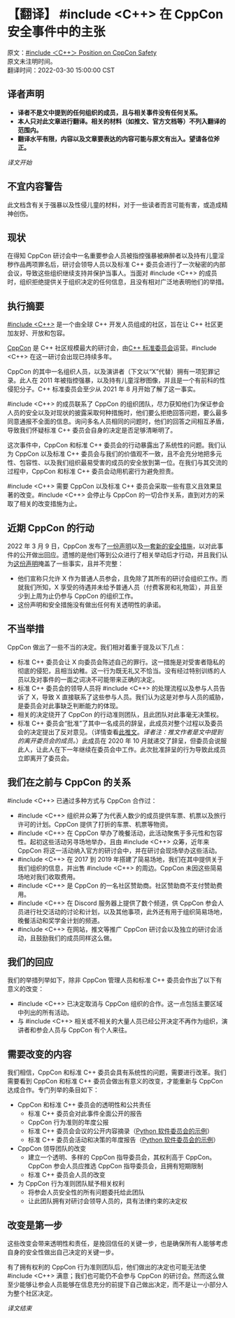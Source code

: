 # 【翻译】 #include <C++> 在 CppCon 安全事件中的主张
原文：[#include ＜C++＞ Position on CppCon Safety ](https://www.includecpp.org/posts/communication-cppcon/)  
原文未注明时间。  
翻译时间：2022-03-30 15:00:00 CST

## 译者声明
- **译者不是文中提到的任何组织的成员，且与相关事件没有任何关系。**
- **本人只对此文章进行翻译。相关的材料（如推文、官方文档等）不列入翻译的范围内。**  
- **翻译水平有限，内容以及文章要表达的内容可能与原文有出入。望请各位斧正。**

*译文开始*
## 不宜内容警告
此文档含有关于强暴以及性侵儿童的材料，对于一些读者而言可能有害，或造成精神创伤。

## 现状
在得知 CppCon 研讨会中一名重要参会人员被指控强暴被麻醉者以及持有儿童淫秽作品两项罪名后，研讨会领导人员以及标准 C++ 委员会进行了一次秘密的内部会议，导致这些组织继续支持并保护当事人。当面对 #include <C++> 的成员时，组织拒绝提供关于组织决定的任何信息，且没有相对广泛地表明他们的举措。

## 执行摘要
[#include <C++>](https://includecpp.org/) 是一个由全球 C++ 开发人员组成的社区，旨在让 C++ 社区更加友好、开放和包容。

[CppCon](https://cppcon.org/) 是 C++ 社区规模最大的研讨会，由[C++ 标准委员会](https://isocpp.org/)运营。#include <C++> 在这一研讨会出现已持续多年。

CppCon 的其中一名组织人员，以及演讲者（下文以“X”代替）拥有一项犯罪记录。此人在 2011 年被指控强暴，以及持有儿童淫秽图像，并且是一个有前科的性侵犯分子。C++ 标准委员会至少从 2021 年 8 月开始了解了这一事实。

#include <C++> 的成员联系了 CppCon 的组织团队，尽力获知他们为保证参会人员的安全以及对现状的披露采取何种措施时，他们要么拒绝回答问题，要么最多同意通报不全面的信息。询问多名人员相同的问题时，他们的回答之间相互矛盾，导致我们怀疑标准 C++ 委员会自身的决定是否足够清晰明了。

这次事件中，CppCon 和标准 C++ 委员会的行动暴露出了系统性的问题。我们认为 CppCon 以及标准 C++ 委员会与我们的价值观不一致，且不会充分地把多元性、包容性、以及我们组织最易受害的成员的安全放到第一位。在我们与其交流的过程中，CppCon 和标准 C++ 委员会动用机密行为避免担责。

#include <C++> 需要 CppCon 以及标准 C++ 委员会采取一些有意义且效果显著的改变。#include <C++> 会停止与 CppCon 的一切合作关系，直到对方的采取了相关的改变措施为止。

## 近期 CppCon 的行动
2022 年 3 月 9 日，CppCon 发布了[一份声明](https://cppcon.org/announcing-cppcon-safety-policy/)以及[一套新的安全措施](https://cppcon.org/safetypolicy/)，以对此事件的公开做出回应。遗憾的是他们等到公众进行了相关举动后才行动，并且我们认为[这份声明](https://cppcon.org/announcing-cppcon-safety-policy/)掩盖了一些事实，且并不完整：
- 他们宣称只允许 X 作为普通人员参会，且免除了其所有的研讨会组织工作。而就我们所知，X 享受的待遇并未给予普通人员（付费客房和礼物篮），并且至少到上周为止仍参与 CppCon 的组织工作。
- 这份声明和安全措施没有做出任何有关透明性的承诺。

## 不当举措
CppCon 做出了一些不当的决定。我们相对着重于提及以下几点：
- 标准 C++ 委员会让 X 向委员会陈述自己的罪行。这一措施是对受害者隐私的彻底的侵犯，且相当幼稚。这一行为既无礼又不恰当。没有经过特别训练的人员以及对事件的一面之词决不可能带来正确的决定。
- 标准 C++ 委员会的领导人员将 #include <C++> 的处理流程以及参与人员告诉了 X，导致 X 直接联系了这些参与人员。我们认为这是对参与人员的威胁，是委员会对此事缺乏判断能力的体现。
- 相关的决定绕开了 CppCon 的行动准则团队，且此团队对此事毫无决策权。
- 标准 C++ 委员会“批准”了其中一名成员的辞呈，此成员对整个过程以及委员会的决定提出了反对意见。（详情查看[此推文](https://twitter.com/chandlerc1024/status/1502521340787527680?s=20&t=lptLBqm_3XnOrtxietEHjQ)。*译者注：推文作者是文中提到的离开委员会的成员。*）此成员在 2020 年 10 月就递交了辞呈，但委员会说服此人，让此人在下一年继续在委员会中工作。此次批准辞呈的行为导致此成员立即离开了委员会。

## 我们在之前与 CppCon 的关系
#include <C++> 已通过多种方式与 CppCon 合作过：
- #include <C++> 组织并众筹了为代表人数少的成员提供车票、机票以及旅行许可的计划。CppCon 提供了打折的车票、机票等物资。
- #include <C++> 在 CppCon 举办了晚餐活动，此活动聚焦于多元性和包容性。起初这些活动另寻场地举办，且由 #include <C++> 众筹，近年来 CppCon 将这一活动纳入官方的研讨会中，并在研讨会现场举办这些活动。
- #include <C++> 在 2017 到 2019 年搭建了简易场地，我们在其中提供关于我们组织的信息，并出售 #include <C++> 的周边。CppCon 未因这些简易场地对我们收取费用。
- #include <C++> 是 CppCon 的一名社区赞助商。社区赞助商不支付赞助费用。
- #include <C++> 在 Discord 服务器上提供了数个频道，供 CppCon 参会人员进行社交活动的讨论和计划，以及其他事项，此外还有用于组织简易场地，晚餐活动和奖学金计划的频道。
- #include <C++> 在网站，推文等推广 CppCon 研讨会以及独立的研讨会活动，且鼓励我们的成员同样这么做。

## 我们的回应
我们的举措列举如下，除非 CppCon 管理人员和标准 C++ 委员会作出了以下有意义的改变：
- #include <C++> 已决定取消与 CppCon 组织的合作。这一点包括主要区域中列出的所有活动。
- 与 #include <C++> 相关或不相关的大量人员已经公开决定不再作为组织，演讲者和参会人员与 CppCon 有个人来往。

## 需要改变的内容
我们相信，CppCon 和标准 C++ 委员会具有系统性的问题，需要进行改革。我们需要看到 CppCon 和标准 C++ 委员会做出有意义的改变，才能重新与 CppCon 达成合作。专门列举的条目如下：
- CppCon 和标准 C++ 委员会的透明性和公共责任
  - 标准 C++ 委员会对此事件全面公开的报告
  - CppCon 行为准则的年度公报
  - 标准 C++ 委员会会议的公开内容摘录（[Python 软件委员会的示例](https://www.python.org/psf/records/board/minutes/)）
  - 标准 C++ 委员会活动和决策的年度报告（[Python 软件委员会的示例](https://www.python.org/psf/annual-report/2021/)）
- CppCon 领导团队的改变
  - 建立一个透明、多样的 CppCon 指导委员会，其权利高于 CppCon。CppCon 参会人员应推选 CppCon 指导委员会，且拥有短期限制
  - 标准 C++ 委员会人员的改变
- 为 CppCon 行为准则团队赋予相关权利
  - 将参会人员安全性的所有问题委托给此团队
  - 让此团队拥有对研讨会领导人员的，具有法律约束的决定权

## 改变是第一步
这些改变会带来透明性和责任，是挽回信任的关键一步，也是确保所有人能够考虑自身的安全性做出自己决定的关键一步。

有了拥有权利的 CppCon 行为准则团队后，他们做出的决定也可能无法使 #include <C++> 满意；我们也可能仍不会参与 CppCon 的研讨会。然而这么做至少能够让参会人员能够在信息充分的前提下自己做出决定，而不是让一小部分人为整个社区决定。

*译文结束*
